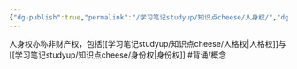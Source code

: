 ```yaml
---
{"dg-publish":true,"permalink":"/学习笔记studyup/知识点cheese/人身权/","dgPassFrontmatter":true,"noteIcon":"","created":"2024-07-05T15:16:04.570+08:00","updated":"2024-10-17T09:08:11.403+08:00"}
---
```


人身权亦称非财产权，包括[[学习笔记studyup/知识点cheese/人格权\|人格权]]与[[学习笔记studyup/知识点cheese/身份权\|身份权]] #背诵/概念 